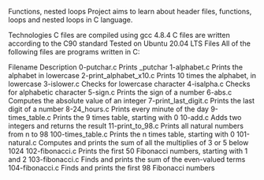 Functions, nested loops
Project aims to learn about header files, functions, loops and nested loops in C language.

Technologies
C files are compiled using gcc 4.8.4
C files are written according to the C90 standard
Tested on Ubuntu 20.04 LTS
Files
All of the following files are programs written in C:

Filename        Description
0-putchar.c     Prints _putchar
1-alphabet.c    Prints the alphabet in lowercase
2-print_alphabet_x10.c  Prints 10 times the alphabet, in lowercase
3-islower.c     Checks for lowercase character
4-isalpha.c     Checks for alphabetic character
5-sign.c        Prints the sign of a number
6-abs.c Computes the absolute value of an integer
7-print_last_digit.c    Prints the last digit of a number
8-24_hours.c    Prints every minute of the day
9-times_table.c Prints the 9 times table, starting with 0
10-add.c        Adds two integers and returns the result
11-print_to_98.c        Prints all natural numbers from n to 98
100-times_table.c       Prints the n times table, starting with 0
101-natural.c   Computes and prints the sum of all the multiplies of 3 or 5 below 1024
102-fibonacci.c Prints the first 50 Fibonacci numbers, starting with 1 and 2
103-fibonacci.c Finds and prints the sum of the even-valued terms
104-fibonacci.c Finds and prints the first 98 Fibonacci numbers


